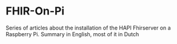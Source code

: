 # FHIR-On-Pi
Series of articles about the installation of the HAPI Fhirserver on a Raspberry Pi. Summary in English, most of it in Dutch
